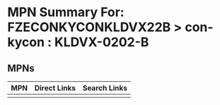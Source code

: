 



# MPN Summary For: FZECONKYCONKLDVX22B > con-kycon : KLDVX-0202-B

## MPNs
  

|MPN|Direct Links|Search Links|
| :--- | :--- | :--- |
||||
